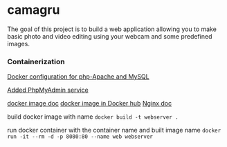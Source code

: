 # camagru
The goal of this project is to build a web application  allowing you to make basic photo and video editing using your webcam and some predefined images.

### Containerization
[Docker configuration for php-Apache and MySQL](https://doc4dev.com/en/create-a-web-site-php-apache-mysql-in-5-minutes-with-docker/)

[Added PhpMyAdmin service](https://hub.docker.com/r/phpmyadmin/phpmyadmin/)

[docker image doc](https://www.docker.com/blog/how-to-use-the-official-nginx-docker-image/)
[docker image in Docker hub](https://hub.docker.com/_/nginx?_gl=1*bvtmwn*_ga*NTQ3MTM0ODkzLjE3MDU0MDgyMDc.*_ga_XJWPQMJYHQ*MTcwNTQwODIwNy4xLjEuMTcwNTQwODIwNy42MC4wLjA.)
[Nginx doc](https://nginx.org/en/docs/http/configuring_https_servers.html)

build docker image with name
`docker build -t webserver .`

run docker container with the container name and built image name
`docker run -it --rm -d -p 8080:80 --name web webserver`
